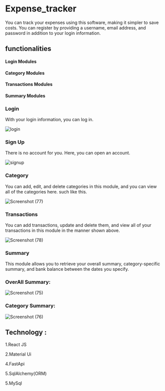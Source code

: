 # Expense_tracker

You can track your expenses using this software, making it simpler to save costs.
You can register by providing a username, email address, and password in addition to your login information.

## functionalities

#### Login Modules

#### Category Modules

#### Transactions Modules

#### Summary Modules

### Login

With your login information, you can log in.

![login](https://user-images.githubusercontent.com/91652767/227122723-8791b18d-68f4-4ee5-999e-3858051b8a2f.png)

### Sign Up

There is no account for you. Here, you can open an account.

![signup](https://user-images.githubusercontent.com/91652767/227123517-556f7382-9f75-4c5f-b018-1d5e2b2c4263.png)

### Category

You can add, edit, and delete categories in this module, and you can view all of the categories here. such like this.

![Screenshot (77)](https://user-images.githubusercontent.com/91652767/227131620-543d6527-6d06-44d0-9505-757b6ee3ad73.png)


### Transactions

You can add transactions, update and delete them, and view all of your transactions in this module in the manner shown above.

![Screenshot (78)](https://user-images.githubusercontent.com/91652767/227131683-f538b31b-75e0-4ca1-a60f-7a716613ea3c.png)

### Summary

This module allows you to retrieve your overall summary, category-specific summary, and bank balance between the dates you specify.

### OverAll Summary:

![Screenshot (75)](https://user-images.githubusercontent.com/91652767/227127490-f0def90b-8514-472a-a2d2-4328360c40b6.png)

### Category Summary:

![Screenshot (76)](https://user-images.githubusercontent.com/91652767/227127506-acca0322-8df5-4ade-9eec-0401cb5c4f23.png)

## Technology :

1.React JS

2.Material Ui

4.FastApi

5.SqlAlchemy(ORM)

5.MySql
